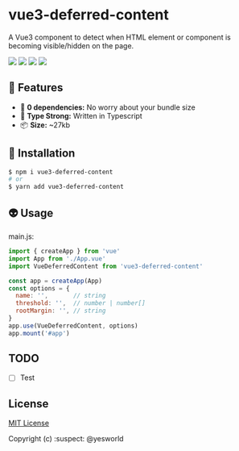 # vue3-deferred-content

A Vue3 component to detect when HTML element or component is becoming visible/hidden on the page.

[![](https://img.shields.io/npm/v/vue3-deferred-content?color=success&style=flat-square)](https://www.npmjs.com/package/vue3-deferred-content)
![](https://img.shields.io/npm/l/vue3-deferred-content?color=success&style=flat-square)
![](https://img.shields.io/github/repo-size/yesworld/vue3-deferred-content?style=flat-square)
![](https://img.shields.io/bundlephobia/min/vue3-deferred-content?style=flat-square)

[comment]: <> (![]&#40;https://img.shields.io/badge/buy%20me%20a%20coffee-donate-blue.svg?color=orange&style=flat-square&#41;)

[comment]: <> (![]&#40;https://img.shields.io/npm/dw/vue3-deferred-content?color=success&style=flat-square&#41;)
[comment]: <> ([![]&#40;https://img.shields.io/npm/dw/vue3-deferred-content?color=success&style=flat-square&#41;]&#40;https://www.npmjs.com/package/vue3-deferred-content&#41;)


## 🚀 Features
- 🔗 **0 dependencies:** No worry about your bundle size
- 🦾 **Type Strong:** Written in Typescript
- 📦 **Size:** ~27kb

[comment]: <> (- 🌎 **Browser support:** Use it through CDN)

## 📎 Installation
```sh
$ npm i vue3-deferred-content
# or
$ yarn add vue3-deferred-content
```

## 👽 Usage

main.js:

```js
import { createApp } from 'vue'
import App from './App.vue'
import VueDeferredContent from 'vue3-deferred-content'

const app = createApp(App)
const options = {
  name: '',       // string
  threshold: '',  // number | number[]
  rootMargin: '', // string
}
app.use(VueDeferredContent, options)
app.mount('#app')
```

## TODO
- [ ] Test

## License

[MIT License](./LICENSE)

Copyright (c) :suspect: @yesworld